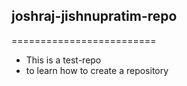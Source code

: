 ## joshraj-jishnupratim-repo
=========================

* This is a test-repo
* to learn how to create a repository
